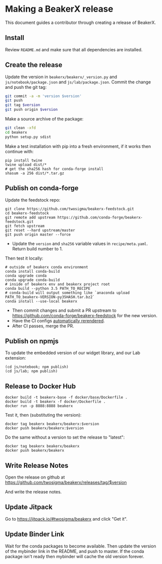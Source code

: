 <!--
    Copyright 2017 TWO SIGMA OPEN SOURCE, LLC

    Licensed under the Apache License, Version 2.0 (the "License");
    you may not use this file except in compliance with the License.
    You may obtain a copy of the License at

           http://www.apache.org/licenses/LICENSE-2.0

    Unless required by applicable law or agreed to in writing, software
    distributed under the License is distributed on an "AS IS" BASIS,
    WITHOUT WARRANTIES OR CONDITIONS OF ANY KIND, either express or implied.
    See the License for the specific language governing permissions and
    limitations under the License.
-->

Making a BeakerX release
===========================

This document guides a contributor through creating a release of BeakerX.

Install
-------

Review ``README.md`` and make sure that all dependencies are installed.


Create the release
------------------

Update the version in `beakerx/beakerx/_version.py` and
`js/notebook/package.json` and `js/lab/package.json`.  Commit
the change and push the git tag:

```bash
git commit -a -m 'version $version'
git push
git tag $version
git push origin $version
```

Make a source archive of the package:
```bash
git clean -xfd
cd beakerx
python setup.py sdist
```

Make a test installation with pip into a fresh environment, if it works then continue with:
```
pip install twine
twine upload dist/*
# get the sha256 hash for conda-forge install
shasum -a 256 dist/*.tar.gz
```

Publish on conda-forge
----------------------

Update the feedstock repo:

```
git clone https://github.com/twosigma/beakerx-feedstock.git
cd beakerx-feedstock
git remote add upstream https://github.com/conda-forge/beakerx-feedstock.git
git fetch upstream
git reset --hard upstream/master
git push origin master --force
```
- Update the `version` and `sha256` variable values in `recipe/meta.yaml`.
  Return  build number to 1.

Then test it locally:

```
# outside of beakerx conda environment
conda install conda-build
conda upgrade conda
conda upgrade conda-build
# inside of beakerx env and beakerx project root
conda build --python 3.5 PATH_TO_RECIPE
# conda-build will output something like `anaconda upload PATH_TO_beakerx-VERSION-py35HASH.tar.bz2`
conda install --use-local beakerx
```

- Then commit changes and submit a PR upstream to
  https://github.com/conda-forge/beakerx-feedstock for the new
  version.
- Have the CI configs [automatically
  rerendered](https://conda-forge.org/docs/webservice.html#conda-forge-admin-please-rerender).
- After CI passes, merge the PR.


Publish on npmjs
----------------

To update the embedded version of our widget library, and our Lab extension:
```
(cd js/notebook; npm publish)
(cd js/lab; npm publish)
```

Release to Docker Hub
---------------------

```
docker build -t beakerx-base -f docker/base/Dockerfile .
docker build -t beakerx -f docker/Dockerfile .
docker run -p 8888:8888 beakerx
```

Test it, then (substituting the version):

```
docker tag beakerx beakerx/beakerx:$version
docker push beakerx/beakerx:$version
```

Do the same without a version to set the release to "latest":

```
docker tag beakerx beakerx/beakerx
docker push beakerx/beakerx
```

Write Release Notes
------------------

Open the release on github at
https://github.com/twosigma/beakerx/releases/tag/$version

And write the release notes.

Update Jitpack
--------------

Go to https://jitpack.io/#twosigma/beakerx and click "Get it".

Update Binder Link
------------------

Wait for the conda packages to become available.  Then update the
version of the mybinder link in the README, and push to master.  If
the conda package isn't ready then mybinder will cache the old
version forever.
